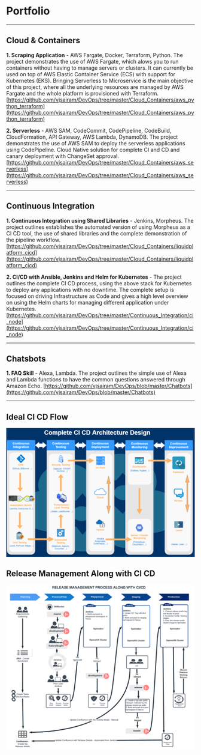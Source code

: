 

# Portfolio

---

## Cloud & Containers

**1. Scraping Application** - AWS Fargate, Docker, Terraform, Python.
The project demonstrates the use of AWS Fargate, which alows you to run containers without having to manage servers or clusters. It can currently be used on top of AWS Elastic Container Service (ECS) with support for Kubernetes (EKS). Bringing Serverless to Microservice is the main objective of this project, where all the underlying resources are managed by AWS Fargate and the whole platform is provisioned with Terraform.
[https://github.com/vjsairam/DevOps/tree/master/Cloud_Containers/aws_python_terraform](https://github.com/vjsairam/DevOps/tree/master/Cloud_Containers/aws_python_terraform)

**2. Serverless** - AWS SAM, CodeCommit, CodePipeline, CodeBuild, CloudFormation, API Gateway, AWS Lambda, DynamoDB.
The project demonstrates the use of AWS SAM to deploy the serverless applications using CodePipeline. Cloud Native solution for complete CI and CD and canary deployment with ChangeSet approval. 
[https://github.com/vjsairam/DevOps/tree/master/Cloud_Containers/aws_serverless](https://github.com/vjsairam/DevOps/tree/master/Cloud_Containers/aws_serverless)

---

## Continuous Integration

**1. Continuous Integration using Shared Libraries** - Jenkins, Morpheus.
The project outlines establishes the automated version of using Morpheus as a CI CD tool, the use of shared libraries and the complete demonstration of the pipeline workflow. 
[https://github.com/vjsairam/DevOps/tree/master/Cloud_Containers/liquidplatform_cicd](https://github.com/vjsairam/DevOps/tree/master/Cloud_Containers/liquidplatform_cicd)

**2. CI/CD with Ansible, Jenkins and Helm for Kubernetes** - 
The project outlines the complete CI CD process, using the above stack for Kubernetes to deploy any applications with no downtime. The complete setup is focused on driving Infrastructure as Code and gives a high level overview on using the Helm charts for managing different application under Kubernetes. 
[https://github.com/vjsairam/DevOps/tree/master/Continuous_Integration/ci_node](https://github.com/vjsairam/DevOps/tree/master/Continuous_Integration/ci_node)

---

## Chatsbots

**1. FAQ Skill** - Alexa, Lambda.
The project outlines the simple use of Alexa and Lambda functions to have the common questions answered through Amazon Echo.
[https://github.com/vjsairam/DevOps/blob/master/Chatbots](https://github.com/vjsairam/DevOps/blob/master/Chatbots)

---

## Ideal CI CD Flow

<img src="CICD.png?raw=true"/>

## Release Management Along with CI CD

<img src="RMCICD.png?raw=true"/>
